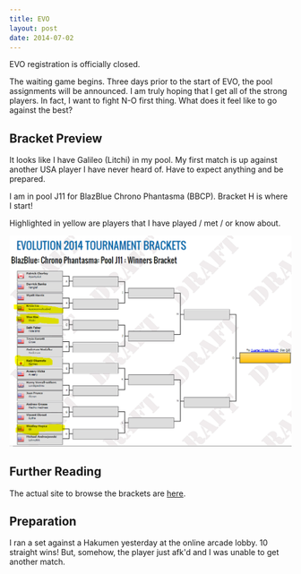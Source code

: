 ```yaml
---
title: EVO 
layout: post
date: 2014-07-02
---
```


EVO registration is officially closed.

The waiting game begins. Three days prior to the start of EVO, the pool
assignments will be announced. I am truly hoping that I get all of the
strong players. In fact, I want to fight N-O first thing. What does it
feel like to go against the best? 

Bracket Preview
---------------

It looks like I have Galileo (Litchi) in my pool. My first match is up against
another USA player I have never heard of. Have to expect anything and be 
prepared.

I am in pool J11 for BlazBlue Chrono Phantasma (BBCP). Bracket H is
where I start!

Highlighted in yellow are players that I have played / met / or know about.

![EVO 2014 BBCP Pool J11](/assets/evo2014_pool_j11.png)

Further Reading
---------------
The actual site to browse the brackets are [here][j11].

[j11]: http://evo2014.s3.amazonaws.com/brackets/bbcp_j11.html "BBCP Pool J11"

Preparation
-----------
I ran a set against a Hakumen yesterday at the online arcade lobby. 10 straight
wins! But, somehow, the player just afk'd and I was unable to get another match.

